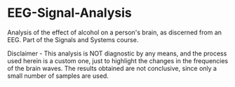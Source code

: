 # EEG-Signal-Analysis
Analysis of the effect of alcohol on a person's brain, as discerned from an EEG. Part of the Signals and Systems course.

Disclaimer - This analysis is NOT diagnostic by any means, and the process used herein is a custom one, just to highlight the changes
in the frequencies of the brain waves. The results obtained are not conclusive, since only a small number of samples are used.
